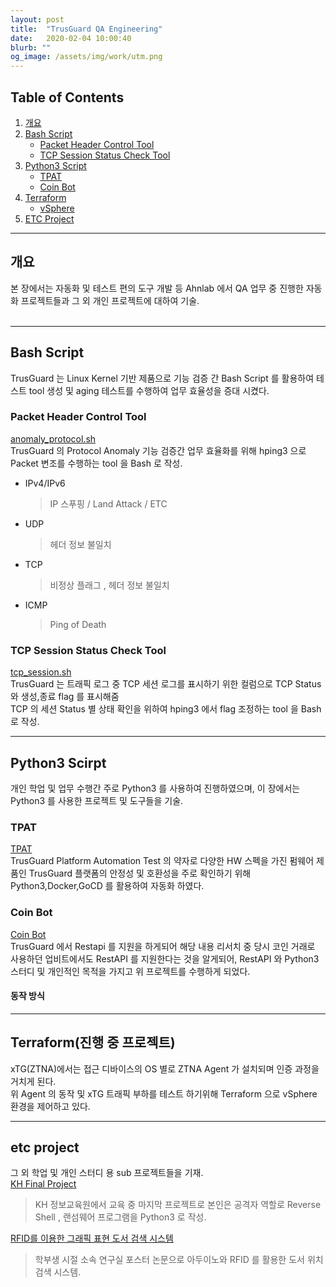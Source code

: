 ```yaml
---
layout: post
title:  "TrusGuard QA Engineering"
date:   2020-02-04 10:00:40
blurb: ""
og_image: /assets/img/work/utm.png
---
```


## Table of Contents
1. [개요](#개요)
2. [Bash Script](#bash-Script)
    * [Packet Header Control Tool](packet-header-control)
    * [TCP Session Status Check Tool](#tcp-session-status-check-tool)
3. [Python3 Script](#python3-script)
    * [TPAT](#tpat)
    * [Coin Bot](#coin-bot)
4. [Terraform](#terraform)
    * [vSphere](#vsphere)
5. [ETC Project](#etc-project)
---

## 개요
 본 장에서는 자동화 및 테스트 편의 도구 개발 등 Ahnlab 에서 QA 업무 중 진행한 자동화 프로젝트들과 그 외 개인 프로젝트에 대하여 기술.  
<br />

---

## Bash Script
TrusGuard 는 Linux Kernel 기반 제품으로 기능 검증 간 Bash Script 를 활용하여 테스트 tool 생성 및 aging 테스트를 수행하여 업무 효율성을 증대 시켰다.  
 
### Packet Header Control Tool
[anomaly_protocol.sh](https://github.com/MinZLIM/Minsoo_port/blob/master/script/anomaly_protocol.sh) <br />
TrusGuard 의 Protocol Anomaly 기능 검증간 업무 효율화를 위해 hping3 으로 Packet 변조를 수행하는 tool 을 Bash 로 작성. <br />
 - IPv4/IPv6  
   > IP 스푸핑 / Land Attack / ETC
 - UDP
   > 헤더 정보 불일치 
 - TCP
   > 비정상 플래그 , 헤더 정보 불일치 
 - ICMP
   > Ping of Death 


### TCP Session Status Check Tool
[tcp_session.sh](https://github.com/MinZLIM/Minsoo_port/blob/master/script/tcp_session.sh) <br />
TrusGuard 는 트래픽 로그 중 TCP 세션 로그를 표시하기 위한 컬럼으로 TCP Status 와 생성,종료 flag 를 표시해줌 <br />
TCP 의 세션 Status 별 상태 확인을 위하여 hping3 에서 flag 조정하는 tool 을 Bash 로 작성. 

---

## Python3 Scirpt 
개인 학업 및 업무 수행간 주로 Python3 를 사용하여 진행하였으며, 이 장에서는 Python3 를 사용한 프로젝트 및 도구들을 기술. 

### TPAT
[TPAT](https://github.com/MinZLIM/Minsoo_port/blob/master/_posts/2022-06-01-TrusGuard_Platform_Automation_Test.md) <br />
 TrusGuard Platform Automation Test 의 약자로 다양한 HW 스펙을 가진 펌웨어 제품인 TrusGuard 플랫폼의 안정성 및 호환성을 주로 확인하기 위해 Python3,Docker,GoCD 를 활용하여 자동화 하였다. 

### Coin Bot
[Coin Bot](https://github.com/MinZLIM/minsoo_coinbot) <br />
 TrusGuard 에서 Restapi 를 지원을 하게되어 해당 내용 리서치 중 당시 코인 거래로 사용하던 업비트에서도 RestAPI 를 지원한다는 것을 알게되어, RestAPI 와 Python3 스터디 및 개인적인 목적을 가지고 위 프로젝트를 수행하게 되었다. <br />

#### 동작 방식

---

## Terraform(진행 중 프로젝트) 
xTG(ZTNA)에서는 접근 디바이스의 OS 별로 ZTNA Agent 가 설치되며 인증 과정을 거치게 된다. <br />
위 Agent 의 동작 및 xTG 트래픽 부하를 테스트 하기위해 Terraform 으로 vSphere 환경을 제어하고 있다. <br />

---

## etc project
 그 외 학업 및 개인 스터디 용 sub 프로젝트들을 기재.  <br />
 [KH Final Project](https://onedrive.live.com/edit?id=707B47AB16B1E73D!6578&resid=707B47AB16B1E73D!6578&ithint=file%2cpptx&authkey=!AEd0Hhp-JBWUM8s&wdo=2&cid=707b47ab16b1e73d) <br />
  > KH 정보교육원에서 교육 중 마지막 프로젝트로 본인은 공격자 역할로 Reverse Shell , 랜섬웨어 프로그램을 Python3 로 작성.  <br />

[RFID를 이용한 그래픽 표현 도서 검색 시스템](https://onedrive.live.com/edit?id=707B47AB16B1E73D!10717&resid=707B47AB16B1E73D!10717&ithint=file%2cpptx&authkey=!AGElnwh3zxpQK_g&wdo=2&cid=707b47ab16b1e73d) <br />
 > 학부생 시절 소속 연구실 포스터 논문으로 아두이노와 RFID 를 활용한 도서 위치 검색 시스템.  <br />
